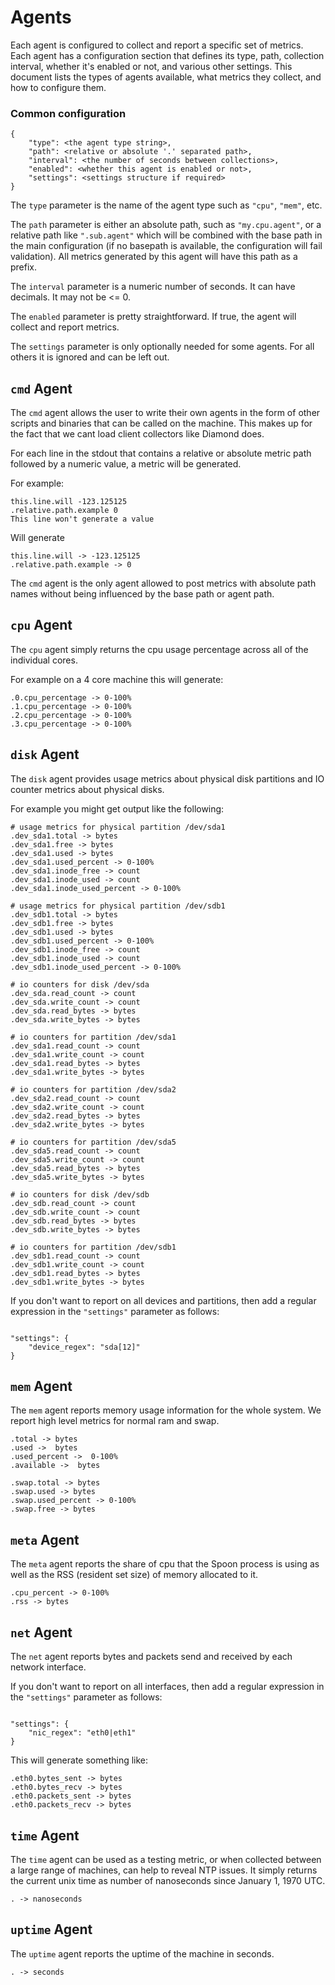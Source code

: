# Agents

Each agent is configured to collect and report a specific set of metrics. Each
agent has a configuration section that defines its type, path, collection
interval, whether it's enabled or not, and various other settings. This document
lists the types of agents available, what metrics they collect, and how to
configure them.

### Common configuration

```
{
    "type": <the agent type string>,
    "path": <relative or absolute '.' separated path>,
    "interval": <the number of seconds between collections>,
    "enabled": <whether this agent is enabled or not>,
    "settings": <settings structure if required>
}
```

The `type` parameter is the name of the agent type such as `"cpu"`, `"mem"`, etc.

The `path` parameter is either an absolute path, such as `"my.cpu.agent"`, or a relative
path like `".sub.agent"` which will be combined with the base path in the main configuration
(if no basepath is available, the configuration will fail validation). All metrics generated
by this agent will have this path as a prefix.

The `interval` parameter is a numeric number of seconds. It can have decimals. It
may not be <= 0.

The `enabled` parameter is pretty straightforward. If true, the agent will collect
and report metrics.

The `settings` parameter is only optionally needed for some agents. For all
others it is ignored and can be left out.

## `cmd` Agent

The `cmd` agent allows the user to write their own agents in the form of other
scripts and binaries that can be called on the machine. This makes up for the
fact that we cant load client collectors like Diamond does.

For each line in the stdout that contains a relative or absolute metric path
followed by a numeric value, a metric will be generated.

For example:

```
this.line.will -123.125125
.relative.path.example 0
This line won't generate a value
```

Will generate

```
this.line.will -> -123.125125
.relative.path.example -> 0
```

The `cmd` agent is the only agent allowed to post metrics with absolute path
names without being influenced by the base path or agent path.

## `cpu` Agent

The `cpu` agent simply returns the cpu usage percentage across all of the
individual cores.

For example on a 4 core machine this will generate:

```
.0.cpu_percentage -> 0-100%
.1.cpu_percentage -> 0-100%
.2.cpu_percentage -> 0-100%
.3.cpu_percentage -> 0-100%
```

## `disk` Agent

The `disk` agent provides usage metrics about physical disk partitions and IO
counter metrics about physical disks.

For example you might get output like the following:

```
# usage metrics for physical partition /dev/sda1
.dev_sda1.total -> bytes
.dev_sda1.free -> bytes
.dev_sda1.used -> bytes
.dev_sda1.used_percent -> 0-100%
.dev_sda1.inode_free -> count
.dev_sda1.inode_used -> count
.dev_sda1.inode_used_percent -> 0-100%

# usage metrics for physical partition /dev/sdb1
.dev_sdb1.total -> bytes
.dev_sdb1.free -> bytes
.dev_sdb1.used -> bytes
.dev_sdb1.used_percent -> 0-100%
.dev_sdb1.inode_free -> count
.dev_sdb1.inode_used -> count
.dev_sdb1.inode_used_percent -> 0-100%

# io counters for disk /dev/sda
.dev_sda.read_count -> count
.dev_sda.write_count -> count
.dev_sda.read_bytes -> bytes
.dev_sda.write_bytes -> bytes

# io counters for partition /dev/sda1
.dev_sda1.read_count -> count
.dev_sda1.write_count -> count
.dev_sda1.read_bytes -> bytes
.dev_sda1.write_bytes -> bytes

# io counters for partition /dev/sda2
.dev_sda2.read_count -> count
.dev_sda2.write_count -> count
.dev_sda2.read_bytes -> bytes
.dev_sda2.write_bytes -> bytes

# io counters for partition /dev/sda5
.dev_sda5.read_count -> count
.dev_sda5.write_count -> count
.dev_sda5.read_bytes -> bytes
.dev_sda5.write_bytes -> bytes

# io counters for disk /dev/sdb
.dev_sdb.read_count -> count
.dev_sdb.write_count -> count
.dev_sdb.read_bytes -> bytes
.dev_sdb.write_bytes -> bytes

# io counters for partition /dev/sdb1
.dev_sdb1.read_count -> count
.dev_sdb1.write_count -> count
.dev_sdb1.read_bytes -> bytes
.dev_sdb1.write_bytes -> bytes
```

If you don't want to report on all devices and partitions, then add a regular
expression in the `"settings"` parameter as follows:

```

"settings": {
    "device_regex": "sda[12]"
}

```

## `mem` Agent

The `mem` agent reports memory usage information for the whole system. We report
high level metrics for normal ram and swap.

```
.total -> bytes
.used ->  bytes
.used_percent ->  0-100%
.available ->  bytes

.swap.total -> bytes
.swap.used -> bytes
.swap.used_percent -> 0-100%
.swap.free -> bytes
```

## `meta` Agent

The `meta` agent reports the share of cpu that the Spoon process is using as well
as the RSS (resident set size) of memory allocated to it.

```
.cpu_percent -> 0-100%
.rss -> bytes
```

## `net` Agent

The `net` agent reports bytes and packets send and received by each network
interface.

If you don't want to report on all interfaces, then add a regular expression in
the `"settings"` parameter as follows:

```

"settings": {
    "nic_regex": "eth0|eth1"
}

```

This will generate something like:

```
.eth0.bytes_sent -> bytes
.eth0.bytes_recv -> bytes
.eth0.packets_sent -> bytes
.eth0.packets_recv -> bytes
```

## `time` Agent

The `time` agent can be used as a testing metric, or when collected between
a large range of machines, can help to reveal NTP issues. It simply returns the
current unix time as number of nanoseconds since January 1, 1970 UTC.

```
. -> nanoseconds
```

## `uptime` Agent

The `uptime` agent reports the uptime of the machine in seconds.

```
. -> seconds
```
